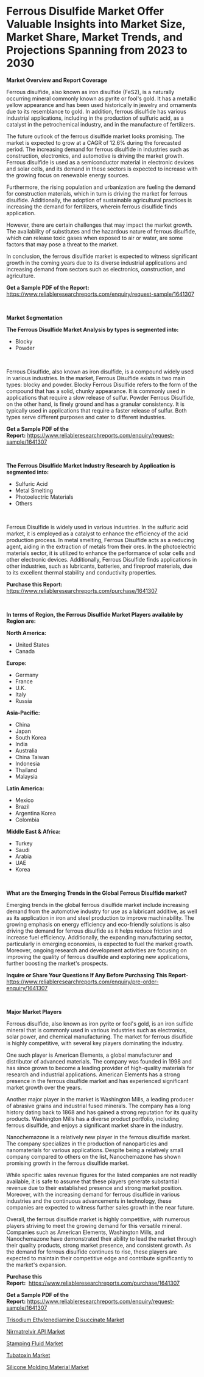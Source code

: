 <p><h1>Ferrous Disulfide Market Offer Valuable Insights into Market Size, Market Share, Market Trends, and Projections Spanning from 2023 to 2030</h1></p><p><strong>Market Overview and Report Coverage</strong></p>
<p><p>Ferrous disulfide, also known as iron disulfide (FeS2), is a naturally occurring mineral commonly known as pyrite or fool's gold. It has a metallic yellow appearance and has been used historically in jewelry and ornaments due to its resemblance to gold. In addition, ferrous disulfide has various industrial applications, including in the production of sulfuric acid, as a catalyst in the petrochemical industry, and in the manufacture of fertilizers.</p><p>The future outlook of the ferrous disulfide market looks promising. The market is expected to grow at a CAGR of 12.6% during the forecasted period. The increasing demand for ferrous disulfide in industries such as construction, electronics, and automotive is driving the market growth. Ferrous disulfide is used as a semiconductor material in electronic devices and solar cells, and its demand in these sectors is expected to increase with the growing focus on renewable energy sources.</p><p>Furthermore, the rising population and urbanization are fueling the demand for construction materials, which in turn is driving the market for ferrous disulfide. Additionally, the adoption of sustainable agricultural practices is increasing the demand for fertilizers, wherein ferrous disulfide finds application.</p><p>However, there are certain challenges that may impact the market growth. The availability of substitutes and the hazardous nature of ferrous disulfide, which can release toxic gases when exposed to air or water, are some factors that may pose a threat to the market.</p><p>In conclusion, the ferrous disulfide market is expected to witness significant growth in the coming years due to its diverse industrial applications and increasing demand from sectors such as electronics, construction, and agriculture.</p></p>
<p><strong>Get a Sample PDF of the Report:</strong> <a href="https://www.reliableresearchreports.com/enquiry/request-sample/1641307">https://www.reliableresearchreports.com/enquiry/request-sample/1641307</a></p>
<p>&nbsp;</p>
<p><strong>Market Segmentation</strong></p>
<p><strong>The Ferrous Disulfide Market Analysis by types is segmented into:</strong></p>
<p><ul><li>Blocky</li><li>Powder</li></ul></p>
<p>&nbsp;</p>
<p><p>Ferrous Disulfide, also known as iron disulfide, is a compound widely used in various industries. In the market, Ferrous Disulfide exists in two main types: blocky and powder. Blocky Ferrous Disulfide refers to the form of the compound that has a solid, chunky appearance. It is commonly used in applications that require a slow release of sulfur. Powder Ferrous Disulfide, on the other hand, is finely ground and has a granular consistency. It is typically used in applications that require a faster release of sulfur. Both types serve different purposes and cater to different industries.</p></p>
<p><strong>Get a Sample PDF of the Report:</strong>&nbsp;<a href="https://www.reliableresearchreports.com/enquiry/request-sample/1641307">https://www.reliableresearchreports.com/enquiry/request-sample/1641307</a></p>
<p>&nbsp;</p>
<p><strong>The Ferrous Disulfide Market Industry Research by Application is segmented into:</strong></p>
<p><ul><li>Sulfuric Acid</li><li>Metal Smelting</li><li>Photoelectric Materials</li><li>Others</li></ul></p>
<p>&nbsp;</p>
<p><p>Ferrous Disulfide is widely used in various industries. In the sulfuric acid market, it is employed as a catalyst to enhance the efficiency of the acid production process. In metal smelting, Ferrous Disulfide acts as a reducing agent, aiding in the extraction of metals from their ores. In the photoelectric materials sector, it is utilized to enhance the performance of solar cells and other electronic devices. Additionally, Ferrous Disulfide finds applications in other industries, such as lubricants, batteries, and fireproof materials, due to its excellent thermal stability and conductivity properties.</p></p>
<p><strong>Purchase this Report:</strong>&nbsp; <a href="https://www.reliableresearchreports.com/purchase/1641307">https://www.reliableresearchreports.com/purchase/1641307</a></p>
<p>&nbsp;</p>
<p><strong>In terms of Region, the Ferrous Disulfide Market Players available by Region are:</strong></p>
<p>
    <p> <strong> North America: </strong>
        <ul>
            <li>United States</li>
            <li>Canada</li>
        </ul>
        </p> 
    <p> <strong> Europe: </strong>
        <ul>
            <li>Germany</li>
            <li>France</li>
            <li>U.K.</li>
            <li>Italy</li>
            <li>Russia</li>
        </ul>
        </p> 
    <p> <strong> Asia-Pacific: </strong>
        <ul>
            <li>China</li>
            <li>Japan</li>
            <li>South Korea</li>
            <li>India</li>
            <li>Australia</li>
            <li>China Taiwan</li>
            <li>Indonesia</li>
            <li>Thailand</li>
            <li>Malaysia</li>
        </ul>
        </p> 
    <p> <strong> Latin America: </strong>
        <ul>
            <li>Mexico</li>
            <li>Brazil</li>
            <li>Argentina Korea</li>
            <li>Colombia</li>
        </ul>
        </p> 
    <p> <strong> Middle East & Africa: </strong>
        <ul>
            <li>Turkey</li>
            <li>Saudi</li>
            <li>Arabia</li>
            <li>UAE</li>
            <li>Korea</li>
        </ul>
    </p>
    </p>
<p>&nbsp;</p>
<p><strong>What are the Emerging Trends in the Global Ferrous Disulfide market?</strong></p>
<p><p>Emerging trends in the global ferrous disulfide market include increasing demand from the automotive industry for use as a lubricant additive, as well as its application in iron and steel production to improve machinability. The growing emphasis on energy efficiency and eco-friendly solutions is also driving the demand for ferrous disulfide as it helps reduce friction and increase fuel efficiency. Additionally, the expanding manufacturing sector, particularly in emerging economies, is expected to fuel the market growth. Moreover, ongoing research and development activities are focusing on improving the quality of ferrous disulfide and exploring new applications, further boosting the market's prospects.</p></p>
<p><strong>Inquire or Share Your Questions If Any Before Purchasing This Report</strong>- <a href="https://www.reliableresearchreports.com/enquiry/pre-order-enquiry/1641307">https://www.reliableresearchreports.com/enquiry/pre-order-enquiry/1641307</a></p>
<p>&nbsp;</p>
<p><strong>Major Market Players</strong></p>
<p><p>Ferrous disulfide, also known as iron pyrite or fool's gold, is an iron sulfide mineral that is commonly used in various industries such as electronics, solar power, and chemical manufacturing. The market for ferrous disulfide is highly competitive, with several key players dominating the industry.</p><p>One such player is American Elements, a global manufacturer and distributor of advanced materials. The company was founded in 1998 and has since grown to become a leading provider of high-quality materials for research and industrial applications. American Elements has a strong presence in the ferrous disulfide market and has experienced significant market growth over the years.</p><p>Another major player in the market is Washington Mills, a leading producer of abrasive grains and industrial fused minerals. The company has a long history dating back to 1868 and has gained a strong reputation for its quality products. Washington Mills has a diverse product portfolio, including ferrous disulfide, and enjoys a significant market share in the industry.</p><p>Nanochemazone is a relatively new player in the ferrous disulfide market. The company specializes in the production of nanoparticles and nanomaterials for various applications. Despite being a relatively small company compared to others on the list, Nanochemazone has shown promising growth in the ferrous disulfide market.</p><p>While specific sales revenue figures for the listed companies are not readily available, it is safe to assume that these players generate substantial revenue due to their established presence and strong market position. Moreover, with the increasing demand for ferrous disulfide in various industries and the continuous advancements in technology, these companies are expected to witness further sales growth in the near future.</p><p>Overall, the ferrous disulfide market is highly competitive, with numerous players striving to meet the growing demand for this versatile mineral. Companies such as American Elements, Washington Mills, and Nanochemazone have demonstrated their ability to lead the market through their quality products, strong market presence, and consistent growth. As the demand for ferrous disulfide continues to rise, these players are expected to maintain their competitive edge and contribute significantly to the market's expansion.</p></p>
<p><strong>Purchase this Report:</strong>&nbsp;&nbsp;<a href="https://www.reliableresearchreports.com/purchase/1641307">https://www.reliableresearchreports.com/purchase/1641307</a></p>
<p></p>
<p><strong>Get a Sample PDF of the Report:</strong>&nbsp;<a href="https://www.reliableresearchreports.com/enquiry/request-sample/1641307">https://www.reliableresearchreports.com/enquiry/request-sample/1641307</a></p>
<p><p><a href="https://github.com/scarol104/Market-Research-Report-List-1/blob/main/trisodium-ethylenediamine-disuccinate-market.md">Trisodium Ethylenediamine Disuccinate Market</a></p><p><a href="https://github.com/dzharov81/Market-Research-Report-List-1/blob/main/nirmatrelvir-api-market.md">Nirmatrelvir API Market</a></p><p><a href="https://github.com/maliyahmorrow6654/Market-Research-Report-List-1/blob/main/stamping-fluid-market.md">Stamping Fluid Market</a></p><p><a href="https://github.com/abdelrhmankishk22/Market-Research-Report-List-1/blob/main/tubatoxin-market.md">Tubatoxin Market</a></p><p><a href="https://github.com/deliacustodio40/Market-Research-Report-List-1/blob/main/silicone-molding-material-market.md">Silicone Molding Material Market</a></p></p>